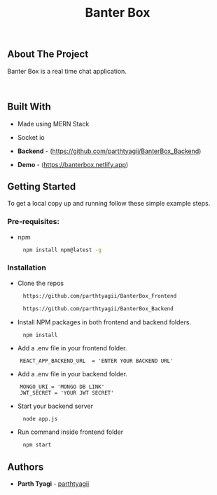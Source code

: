 <br/>
<p align="center">
  
  <h1 align="center">Banter Box</h1>
  <br>
  
</p>


## About The Project

Banter Box is a real time chat application.

<br>

## Built With

* Made using MERN Stack

* Socket io

* **Backend** - (https://github.com/parthtyagii/BanterBox_Backend)

* **Demo** - (https://banterbox.netlify.app)

## Getting Started

To get a local copy up and running follow these simple example steps.

### Pre-requisites:

* npm

```sh
     npm install npm@latest -g
```

### Installation

* Clone the repos

```sh
     https://github.com/parthtyagii/BanterBox_Frontend
```

```sh
     https://github.com/parthtyagii/BanterBox_Backend
```

* Install NPM packages in both frontend and backend folders.

```sh
     npm install
```

* Add a .env file in your frontend folder.

```JS
    REACT_APP_BACKEND_URL  = 'ENTER YOUR BACKEND URL'
```

* Add a .env file in your backend folder.

```JS
    MONGO_URI = 'MONGO DB LINK'
    JWT_SECRET = 'YOUR JWT SECRET'
```

* Start your backend server

```JS
     node app.js
```

* Run command inside frontend folder

```sh
     npm start
```

## Authors

* **Parth Tyagi** - [parthtyagii](https://github.com/parthtyagii)



